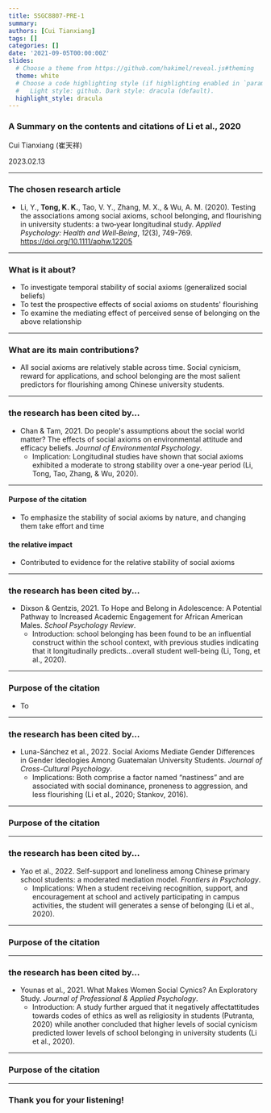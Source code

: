 ```yaml
---
title: SSGC8807-PRE-1
summary: 
authors: [Cui Tianxiang]
tags: []
categories: []
date: '2021-09-05T00:00:00Z'
slides:
  # Choose a theme from https://github.com/hakimel/reveal.js#theming
  theme: white
  # Choose a code highlighting style (if highlighting enabled in `params.toml`)
  #   Light style: github. Dark style: dracula (default).
  highlight_style: dracula
---
```


### A Summary on the contents and citations of Li et al., 2020


Cui Tianxiang (崔天祥)


2023.02.13

---

### The chosen research article

- Li, Y., **Tong, K. K.**, Tao, V. Y., Zhang, M. X., & Wu, A. M. (2020). Testing the associations among social axioms, school belonging, and flourishing in university students: a two‐year longitudinal study. *Applied Psychology: Health and Well‐Being*, *12*(3), 749-769. https://doi.org/10.1111/aphw.12205

---

### What is it about?

- To investigate temporal stability of social axioms (generalized social beliefs)
- To test the prospective effects of social axioms on students' flourishing
- To examine the mediating effect of perceived sense of belonging on the above relationship

---

### What are its main contributions?

- All social axioms are relatively stable across time. Social cynicism, reward for applications, and school belonging are the most salient predictors for flourishing among Chinese university students.

---
### the research has been cited by...
- Chan & Tam, 2021. Do people's assumptions about the social world matter? The effects of social axioms on environmental attitude and efficacy beliefs. *Journal of Environmental Psychology*.
  - Implication: Longitudinal studies have shown that social axioms exhibited a moderate to strong stability over a one-year period (Li, Tong, Tao, Zhang, & Wu, 2020).
---
#### Purpose of the citation
- To emphasize the stability of social axioms by nature, and changing them take effort and time
#### the relative impact
- Contributed to evidence for the relative stability of social axioms
---
### the research has been cited by...

- Dixson & Gentzis, 2021. To Hope and Belong in Adolescence: A Potential Pathway to Increased Academic Engagement for African American Males. *School Psychology Review*.
  - Introduction: school belonging has been found to be an influential construct within the school context, with previous studies indicating that it longitudinally predicts...overall student well-being (Li, Tong, et al., 2020).
---
### Purpose of the citation
- To 
---
### the research has been cited by...

- Luna-Sánchez et al., 2022. Social Axioms Mediate Gender Differences in Gender Ideologies Among Guatemalan University Students. *Journal of Cross-Cultural Psychology*.
  - Implications: Both comprise a factor named “nastiness” and are associated with social dominance, proneness to aggression, and less flourishing (Li et al., 2020; Stankov, 2016).

---
### Purpose of the citation
---
### the research has been cited by...

- Yao et al., 2022. Self-support and loneliness among Chinese primary school students: a moderated mediation model. *Frontiers in Psychology*.
  - Implications: When a student receiving recognition, support, and encouragement at school and actively participating in campus activities, the student will generates a sense of belonging (Li et al., 2020).

---
### Purpose of the citation
---
### the research has been cited by...

- Younas et al., 2021. What Makes Women Social Cynics? An Exploratory Study. *Journal of Professional & Applied Psychology*.
  - Introduction: A  study  further  argued that  it negatively affectattitudes  towards codes  of  ethics  as  well  as  religiosity  in students   (Putranta,   2020)   while   another concluded   that   higher   levels   of   social cynicism  predicted  lower  levels  of  school belonging  in  university  students (Li  et  al., 2020).

---
### Purpose of the citation



---
### Thank you for your listening!
